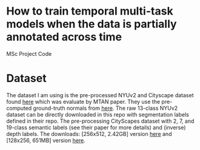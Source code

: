 # How to train temporal multi-task models when the data is partially annotated across time
MSc Project Code 

# Dataset

The dataset I am using is the pre-processed NYUv2 and Cityscape dataset found [here](https://www.dropbox.com/sh/86nssgwm6hm3vkb/AACrnUQ4GxpdrBbLjb6n-mWNa?dl=0) which was evaluate by MTAN paper. They use the pre-computed ground-truth normals from [here](https://cs.nyu.edu/~deigen/dnl/). The raw 13-class NYUv2 dataset can be directly downloaded in this repo with segmentation labels defined in their repo. The pre-processing CityScapes dataset with 2, 7, and 19-class semantic labels (see their paper for more details) and (inverse) depth labels. The downloads:  [256x512, 2.42GB] version [here](https://www.dropbox.com/sh/vj349qgg57nthi9/AACdZmIuK-Qb_gP6w1HrA43ta?dl=0) and [128x256, 651MB] version [here](https://www.dropbox.com/sh/gaw6vh6qusoyms6/AADwWi0Tp3E3M4B2xzeGlsEna?dl=0).


